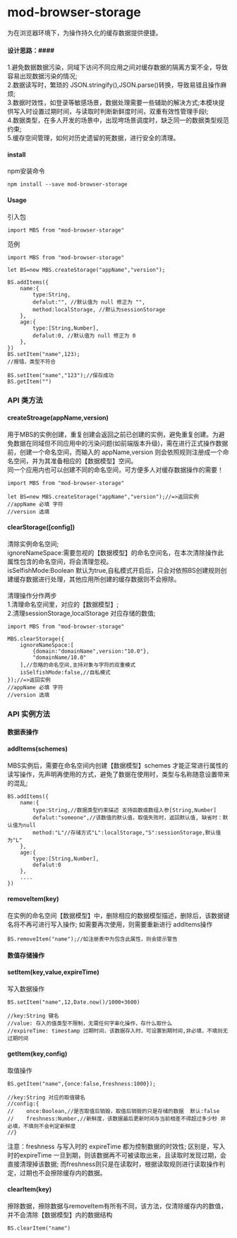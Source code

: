 # mod-browser-storage #

为在浏览器环境下，为操作持久化的缓存数据提供便捷。<br>

#### 设计思路：####
1.避免数据数据污染，同域下访问不同应用之间对缓存数据的隔离方案不全，导致容易出现数据污染的情况;<br>
2.数据读写时，繁琐的 JSON.stringify(),JSON.parse()转换，导致易错且操作麻烦;<br>
3.数据时效性，如登录等敏感场景，数据处理需要一些辅助的解决方式;本模块提供写入时设置过期时间，与读取时判断新鲜度时间，双重有效性管理手段l;<br>
4.数据类型，在多人开发的场景中，出现垮场景调度时，缺乏同一的数据类型规范约束;<br>
5.缓存空间管理，如何对历史遗留的死数据，进行安全的清理。<br>

#### install ####
npm安装命令
```
npm install --save mod-browser-storage
```

#### Usage ####

引入包
```
import MBS from "mod-browser-storage"
```

范例

```
import MBS from "mod-browser-storage"

let BS=new MBS.createStorage("appName","version");

BS.addItems({
    name:{
        type:String,
        defalut:"", //默认值为 null 修正为 "",
        method:localStorage, //默认为sessionStorage
    },
    age:{
        type:[String,Number],
        defalut:0, //默认值为 null 修正为 0
    },
})
BS.setItem("name",123);
//报错，类型不符合

BS.setItem("name","123");//保存成功
BS.getItem("")

```

### API 类方法 ###
#### createStroage(appName,version)<br> #### 
用于MBS的实例创建，重复创建会返回之前已创建的实例，避免重复创建。为避免数据在同域但不同应用中的污染问题(如前端版本升级)，需在进行正式操作数据前，创建一个命名空间，而输入的 appName,version 则会依照规则注册成一个命名空间，并为其准备相应的【数据模型】空间。<br>
同一个应用内也可以创建不同的命名空间，可方便多人对缓存数据操作的需要！<br>


```
import MBS from "mod-browser-storage"

let BS=new MBS.createStorage("appName","version");//=>返回实例
//appName 必填 字符
//version 选填
```
####  clearStorage([config]) #### 
清除实例命名空间;<br>
ignoreNameSpace:需要忽视的【数据模型】的命名空间名，在本次清除操作此属性包含的命名空间，将会清理忽视。<br>
isSelfishMode:Boolean 默认为true,自私模式开启后，只会对依照BS创建规则创建缓存数据进行处理，其他应用所创建的缓存数据则不会擦除。<br>
<br>
清理操作分作两步<br>
1.清理命名空间里，对应的【数据模型】;<br>
2.清理sessionStorage,localStorage 对应存储的数值;<br>

```
import MBS from "mod-browser-storage"

MBS.clearStorage({
    ignoreNameSpace:[
        {domain:"domainName",version:"10.0"},
        "domainName/10.0"
    ],//忽略的命名空间,支持对象与字符的双重模式
    isSelfishMode:false,//自私模式
});//=>返回实例
//appName 必填 字符
//version 选填
```

### API 实例方法 ###

#### 数据表操作 ####
#### addItems(schemes) ####

MBS实例后，需要在命名空间内创建【数据模型】schemes 才能正常进行属性的读写操作，先声明再使用的方式，避免了数据在使用时，类型与名称随意设置带来的混乱;
```
BS.addItems({
    name:{
        type:String,//数据类型约束描述 支持函数或数组入参[String,Number]
        defalut:"someone",//该数值的默认值，取值失败时，返回默认值, 缺省时：默认值为null
        method:"L"//存储方式"L":localStorage,"S":sessionStorage,默认值为"L"
    },
    age:{
        type:[String,Number],
        defalut:0
    },
    ....
})
```
#### removeItem(key) #### 
在实例的命名空间【数据模型】中，删除相应的数据模型描述，删除后，该数据键名将不再可进行写入操作; 如需要再次使用，则需要重新进行 addItems操作
```
BS.removeItem("name");//如注册表中为包含此属性，则会提示警告 
```


#### 数值存储操作 ####

#### setItem(key,value,expireTime) #### 
写入数据操作 <br>
```
BS.setItem("name",12,Date.now()/1000+3600)

//key:String 键名 
//value: 存入的值类型不限制，无需任何字串化操作，存什么取什么
//expireTime: timestamp 过期时间，该数据存入时，可设置到期时间,非必填，不填则无过期时间
```

#### getItem(key,config) #### 
取值操作 <br>
```
BS.getItem("name",{once:false,freshness:1000});

//key:String 对应的取值键名
//config:{
//    once:Boolean,//是否取值后销毁，取值后销毁的只是存储的数据  默认:false
//    freshness:Number,//新鲜度，该数据最后更新时间与当前相差不得超过多少秒 非必填，不填则不会判定新鲜度
//}

```
注意：freshness 与写入时的 expireTime 都为控制数据的时效性; 区别是，写入时的expireTime 一旦到期，则该数据再不可被读取出来，且读取时发现过期，会直接清理掉该数据; 而freshness则只是在读取时，根据读取规则进行读取操作判定，过期也不会擦除缓存内的数据。

#### clearItem(key) #### 
擦除数据，擦除数据与removeItem有所有不同，该方法，仅清除缓存内的数值，并不会清除【数据模型】内的数据结构
```
BS.clearItem("name")
```

